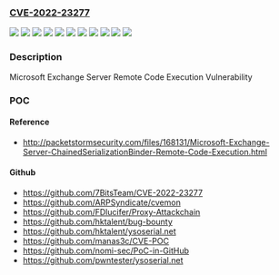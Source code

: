 ### [CVE-2022-23277](https://cve.mitre.org/cgi-bin/cvename.cgi?name=CVE-2022-23277)
![](https://img.shields.io/static/v1?label=Product&message=Microsoft%20Exchange%20Server%202013%20Cumulative%20Update%2023&color=blue)
![](https://img.shields.io/static/v1?label=Product&message=Microsoft%20Exchange%20Server%202016%20Cumulative%20Update%2021&color=blue)
![](https://img.shields.io/static/v1?label=Product&message=Microsoft%20Exchange%20Server%202016%20Cumulative%20Update%2022&color=blue)
![](https://img.shields.io/static/v1?label=Product&message=Microsoft%20Exchange%20Server%202019%20Cumulative%20Update%2010&color=blue)
![](https://img.shields.io/static/v1?label=Product&message=Microsoft%20Exchange%20Server%202019%20Cumulative%20Update%2011&color=blue)
![](https://img.shields.io/static/v1?label=Version&message=15.0.0%3C%2015.01.2375.024%20&color=brighgreen)
![](https://img.shields.io/static/v1?label=Version&message=15.00.0%3C%2015.00.1497.033%20&color=brighgreen)
![](https://img.shields.io/static/v1?label=Version&message=15.01.0%3C%2015.01.2308.027%20&color=brighgreen)
![](https://img.shields.io/static/v1?label=Version&message=15.02.0%3C%2015.02.0922.027%20&color=brighgreen)
![](https://img.shields.io/static/v1?label=Version&message=15.02.0%3C%2015.02.0986.022%20&color=brighgreen)
![](https://img.shields.io/static/v1?label=Vulnerability&message=Remote%20Code%20Execution&color=brighgreen)

### Description

Microsoft Exchange Server Remote Code Execution Vulnerability

### POC

#### Reference
- http://packetstormsecurity.com/files/168131/Microsoft-Exchange-Server-ChainedSerializationBinder-Remote-Code-Execution.html

#### Github
- https://github.com/7BitsTeam/CVE-2022-23277
- https://github.com/ARPSyndicate/cvemon
- https://github.com/FDlucifer/Proxy-Attackchain
- https://github.com/hktalent/bug-bounty
- https://github.com/hktalent/ysoserial.net
- https://github.com/manas3c/CVE-POC
- https://github.com/nomi-sec/PoC-in-GitHub
- https://github.com/pwntester/ysoserial.net

